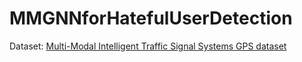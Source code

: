 # MMGNNforHatefulUserDetection
Dataset: [Multi-Modal Intelligent Traffic Signal Systems GPS dataset](https://www.splitgraph.com/datahub-transportation-gov/multimodal-intelligent-traffic-signal-systems-gps-2f79-bkh3)
